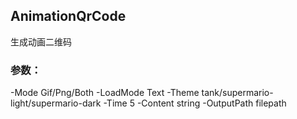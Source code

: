 ## AnimationQrCode
生成动画二维码  

### 参数：
-Mode Gif/Png/Both
-LoadMode Text
-Theme tank/supermario-light/supermario-dark
-Time 5
-Content string
-OutputPath filepath